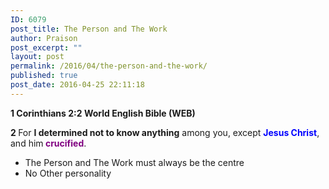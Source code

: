 ```yaml
---
ID: 6079
post_title: The Person and The Work
author: Praison
post_excerpt: ""
layout: post
permalink: /2016/04/the-person-and-the-work/
published: true
post_date: 2016-04-25 22:11:18
---
```

<p class="p1"><strong><span class="s1">1 Corinthians 2:2
</span><span class="s2">World English Bible (WEB)</span></strong></p>
<p class="p2"><span class="s3"><b>2 </b></span><span class="s2">For <strong>I determined not to know anything</strong> among you, except <span style="color: #0000ff;"><strong>Jesus Christ</strong></span>, and him<span style="color: #800080;"><strong> crucified</strong></span>.</span></p>

<ul>
 	<li class="p2">The Person and The Work must always be the centre</li>
 	<li class="p2">No Other personality</li>
</ul>